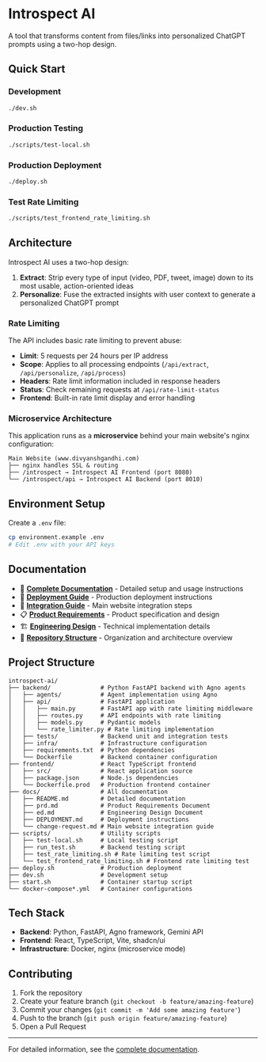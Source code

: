 # Introspect AI

A tool that transforms content from files/links into personalized ChatGPT prompts using a two-hop design.

## Quick Start

### Development
```bash
./dev.sh
```

### Production Testing
```bash
./scripts/test-local.sh
```

### Production Deployment
```bash
./deploy.sh
```

### Test Rate Limiting
```bash
./scripts/test_frontend_rate_limiting.sh
```

## Architecture

Introspect AI uses a two-hop design:
1. **Extract**: Strip every type of input (video, PDF, tweet, image) down to its most usable, action-oriented ideas
2. **Personalize**: Fuse the extracted insights with user context to generate a personalized ChatGPT prompt

### Rate Limiting

The API includes basic rate limiting to prevent abuse:
- **Limit**: 5 requests per 24 hours per IP address
- **Scope**: Applies to all processing endpoints (`/api/extract`, `/api/personalize`, `/api/process`)
- **Headers**: Rate limit information included in response headers
- **Status**: Check remaining requests at `/api/rate-limit-status`
- **Frontend**: Built-in rate limit display and error handling

### Microservice Architecture

This application runs as a **microservice** behind your main website's nginx configuration:

```
Main Website (www.divyanshgandhi.com)
├── nginx handles SSL & routing
├── /introspect → Introspect AI Frontend (port 8080)
└── /introspect/api → Introspect AI Backend (port 8010)
```

## Environment Setup

Create a `.env` file:
```bash
cp environment.example .env
# Edit .env with your API keys
```

## Documentation

- 📖 **[Complete Documentation](docs/README.md)** - Detailed setup and usage instructions
- 🚀 **[Deployment Guide](docs/DEPLOYMENT.md)** - Production deployment instructions
- 🔧 **[Integration Guide](docs/change-request.md)** - Main website integration steps
- 📋 **[Product Requirements](docs/prd.md)** - Product specification and design
- 🏗️ **[Engineering Design](docs/ed.md)** - Technical implementation details
- 📁 **[Repository Structure](docs/STRUCTURE.md)** - Organization and architecture overview

## Project Structure

```
introspect-ai/
├── backend/              # Python FastAPI backend with Agno agents
│   ├── agents/           # Agent implementation using Agno
│   ├── api/              # FastAPI application
│   │   ├── main.py       # FastAPI app with rate limiting middleware
│   │   ├── routes.py     # API endpoints with rate limiting
│   │   ├── models.py     # Pydantic models
│   │   └── rate_limiter.py # Rate limiting implementation
│   ├── tests/            # Backend unit and integration tests
│   ├── infra/            # Infrastructure configuration
│   ├── requirements.txt  # Python dependencies
│   └── Dockerfile        # Backend container configuration
├── frontend/             # React TypeScript frontend
│   ├── src/              # React application source
│   ├── package.json      # Node.js dependencies
│   └── Dockerfile.prod   # Production frontend container
├── docs/                 # All documentation
│   ├── README.md         # Detailed documentation
│   ├── prd.md            # Product Requirements Document
│   ├── ed.md             # Engineering Design Document
│   ├── DEPLOYMENT.md     # Deployment instructions
│   └── change-request.md # Main website integration guide
├── scripts/              # Utility scripts
│   ├── test-local.sh     # Local testing script
│   ├── run_test.sh       # Backend testing script
│   ├── test_rate_limiting.sh # Rate limiting test script
│   └── test_frontend_rate_limiting.sh # Frontend rate limiting test
├── deploy.sh             # Production deployment
├── dev.sh                # Development setup
├── start.sh              # Container startup script
└── docker-compose*.yml   # Container configurations
```

## Tech Stack

- **Backend**: Python, FastAPI, Agno framework, Gemini API
- **Frontend**: React, TypeScript, Vite, shadcn/ui
- **Infrastructure**: Docker, nginx (microservice mode)

## Contributing

1. Fork the repository
2. Create your feature branch (`git checkout -b feature/amazing-feature`)
3. Commit your changes (`git commit -m 'Add some amazing feature'`)
4. Push to the branch (`git push origin feature/amazing-feature`)
5. Open a Pull Request

---

For detailed information, see the [complete documentation](docs/README.md). 